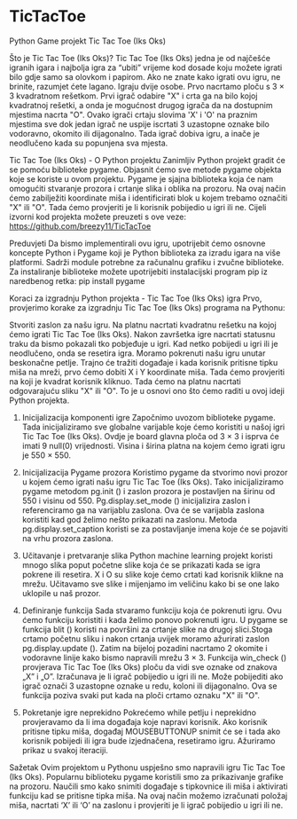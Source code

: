 # TicTacToe

Python Game projekt Tic Tac Toe (Iks Oks)

Što je Tic Tac Toe (Iks Oks)?
Tic Tac Toe (Iks Oks) jedna je od najčešće igranih igara i najbolja igra  za “ubiti” vrijeme kod dosade koju možete igrati bilo gdje samo sa olovkom i papirom. Ako ne znate kako igrati ovu igru, ne brinite, razumjet ćete lagano. Igraju dvije osobe. Prvo nacrtamo ploču s 3 × 3 kvadratnom rešetkom. Prvi igrač odabire "X" i crta ga na bilo kojoj kvadratnoj rešetki, a onda je mogućnost drugog igrača da na dostupnim mjestima nacrta "O". Ovako igrači crtaju slovima 'X' i 'O' na praznim mjestima sve dok jedan igrač ne uspije iscrtati 3 uzastopne oznake bilo vodoravno, okomito ili dijagonalno. Tada igrač dobiva igru, a inače je neodlučeno kada su popunjena sva mjesta.

Tic Tac Toe (Iks Oks) - O Python projektu
Zanimljiv Python projekt gradit će se pomoću biblioteke pygame. Objasnit ćemo sve metode pygame objekta koje se koriste u ovom projektu. Pygame je sjajna biblioteka koja će nam omogućiti stvaranje prozora i crtanje slika i oblika na prozoru. Na ovaj način ćemo zabilježiti koordinate miša i identificirati blok u kojem trebamo označiti "X" ili "O". Tada ćemo provjeriti je li korisnik pobijedio u igri ili ne. Cijeli izvorni kod projekta možete preuzeti s ove veze: https://github.com/breezy11/TicTacToe

Preduvjeti
Da bismo implementirali ovu igru, upotrijebit ćemo osnovne koncepte Python i Pygame koji je Python biblioteka za izradu igara na više platformi. Sadrži module potrebne za računalnu grafiku i zvučne biblioteke. Za instaliranje biblioteke možete upotrijebiti instalacijski program pip iz naredbenog retka: pip install pygame

Koraci za izgradnju Python projekta - Tic Tac Toe (Iks Oks) igra
Prvo, provjerimo korake za izgradnju Tic Tac Toe (Iks Oks) programa na Pythonu:


Stvoriti zaslon za našu igru.
Na platnu nacrtati kvadratnu rešetku na kojoj ćemo igrati Tic Tac Toe (Iks Oks).
Nakon završetka igre nacrtati statusnu traku da bismo pokazali tko pobjeđuje u igri.
Kad netko pobijedi u igri ili je neodlučeno, onda se resetira igra.
Moramo pokrenuti našu igru unutar beskonačne petlje. Trajno će tražiti događaje i kada korisnik pritisne tipku miša na mreži, prvo ćemo dobiti X i Y koordinate miša. Tada ćemo provjeriti na koji je kvadrat korisnik kliknuo. Tada ćemo na platnu nacrtati odgovarajuću sliku "X" ili "O". To je u osnovi ono što ćemo raditi u ovoj ideji  Python projekta.

1. Inicijalizacija komponenti igre
Započnimo uvozom biblioteke pygame. Tada inicijaliziramo sve globalne varijable koje ćemo koristiti u našoj igri Tic Tac Toe (Iks Oks). Ovdje je board glavna ploča od 3 × 3  i isprva će imati 9 null(0) vrijednosti. Visina i širina platna na kojem ćemo igrati igru je 550 × 550.

2. Inicijalizacija Pygame prozora
Koristimo pygame da stvorimo novi prozor u kojem ćemo igrati našu igru Tic Tac Toe (Iks Oks). Tako inicijaliziramo pygame metodom pg.init () i zaslon prozora je postavljen na širinu od 550 i visinu od 550. Pg.display.set_mode () inicijalizira zaslon i referenciramo ga na varijablu zaslona. Ova će se varijabla zaslona koristiti kad god želimo nešto prikazati na zaslonu. Metoda pg.display.set_caption koristi se za postavljanje imena koje će se pojaviti na vrhu prozora zaslona.

3. Učitavanje i pretvaranje slika
Python  machine learning projekt  koristi mnogo slika poput početne slike koja će se prikazati kada se igra pokrene ili resetira. X i O su slike koje ćemo crtati kad korisnik klikne na mrežu. Učitavamo sve slike i mijenjamo im veličinu kako bi se one lako uklopile u naš prozor. 

4. Definiranje funkcija
Sada stvaramo funkciju koja će pokrenuti igru. Ovu ćemo funkciju koristiti i kada želimo ponovo pokrenuti igru. U pygame se funkcija blit () koristi na površini za crtanje slike na drugoj slici.Stoga crtamo početnu sliku i nakon crtanja uvijek moramo ažurirati zaslon pg.display.update (). Zatim na bijeloj pozadini nacrtamo 2 okomite i vodoravne linije kako bismo napravili mrežu 3 × 3. Funkcija win_check () provjerava  Tic Tac Toe (Iks Oks) ploču da vidi sve oznake od znakova „X” i „O”. Izračunava je li igrač pobijedio u igri ili ne. Može pobijediti ako igrač označi 3 uzastopne oznake u redu, koloni ili dijagonalno. Ova se funkcija poziva svaki put kada na ploči crtamo oznaku "X" ili "O".

5. Pokretanje igre neprekidno
Pokrećemo while petlju i neprekidno provjeravamo da li ima događaja koje napravi korisnik. Ako korisnik pritisne tipku miša, događaj MOUSEBUTTONUP snimit će se i tada ako korisnik pobijedi ili igra bude izjednačena, resetiramo igru. Ažuriramo prikaz u svakoj iteraciji.

Sažetak
Ovim projektom u Pythonu uspješno smo napravili igru Tic Tac Toe (Iks Oks). Popularnu biblioteku pygame koristili smo za prikazivanje grafike na prozoru. Naučili smo kako snimiti događaje s tipkovnice ili miša i aktivirati funkciju kad se pritisne tipka miša. Na ovaj način možemo izračunati položaj miša, nacrtati ‘X’ ili ‘O’ na zaslonu i provjeriti je li igrač pobijedio u igri ili ne.
